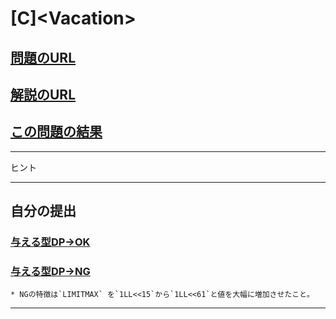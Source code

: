 # \[C\]\<Vacation\>

## [問題のURL](https://atcoder.jp/contests/dp/tasks/dp_c)

## [解説のURL](https://qiita.com/drken/items/dc53c683d6de8aeacf5a#c-%E5%95%8F%E9%A1%8C---vacation)

## [この問題の結果](https://atcoder.jp/contests/dp/submissions?f.Task=dp_c&f.LanguageName=C%2B%2B&f.Status=AC&f.User=)

<!---- 「問題の結果の見方」
 PROBLEMS→問題番号一覧→回答者数→accepted＋言語をセレクトする 
 ---->

-----

ヒント

-----

## 自分の提出

### [与える型DP→OK](https://atcoder.jp/contests/dp/submissions/25809798)

### [与える型DP→NG](https://atcoder.jp/contests/dp/submissions/25740376)

    * NGの特徴は`LIMITMAX` を`1LL<<15`から`1LL<<61`と値を大幅に増加させたこと。
-----
